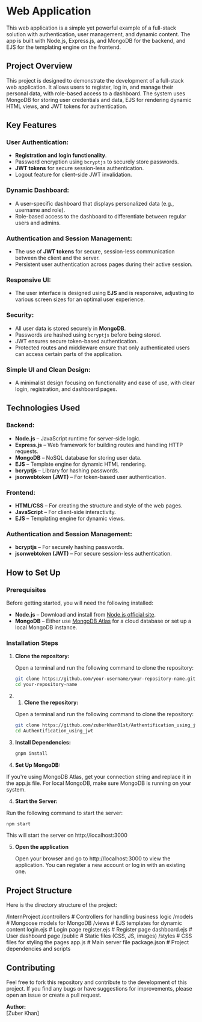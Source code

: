 # Web Application

This web application is a simple yet powerful example of a full-stack solution with authentication, user management, and dynamic content. The app is built with Node.js, Express.js, and MongoDB for the backend, and EJS for the templating engine on the frontend.

## Project Overview

This project is designed to demonstrate the development of a full-stack web application. It allows users to register, log in, and manage their personal data, with role-based access to a dashboard. The system uses MongoDB for storing user credentials and data, EJS for rendering dynamic HTML views, and JWT tokens for authentication.

## Key Features

### User Authentication:
- **Registration and login functionality**.
- Password encryption using `bcryptjs` to securely store passwords.
- **JWT tokens** for secure session-less authentication.
- Logout feature for client-side JWT invalidation.

### Dynamic Dashboard:
- A user-specific dashboard that displays personalized data (e.g., username and role).
- Role-based access to the dashboard to differentiate between regular users and admins.

### Authentication and Session Management:
- The use of **JWT tokens** for secure, session-less communication between the client and the server.
- Persistent user authentication across pages during their active session.

### Responsive UI:
- The user interface is designed using **EJS** and is responsive, adjusting to various screen sizes for an optimal user experience.

### Security:
- All user data is stored securely in **MongoDB**.
- Passwords are hashed using `bcryptjs` before being stored.
- JWT ensures secure token-based authentication.
- Protected routes and middleware ensure that only authenticated users can access certain parts of the application.

### Simple UI and Clean Design:
- A minimalist design focusing on functionality and ease of use, with clear login, registration, and dashboard pages.

## Technologies Used

### Backend:
- **Node.js** – JavaScript runtime for server-side logic.
- **Express.js** – Web framework for building routes and handling HTTP requests.
- **MongoDB** – NoSQL database for storing user data.
- **EJS** – Template engine for dynamic HTML rendering.
- **bcryptjs** – Library for hashing passwords.
- **jsonwebtoken (JWT)** – For token-based user authentication.

### Frontend:
- **HTML/CSS** – For creating the structure and style of the web pages.
- **JavaScript** – For client-side interactivity.
- **EJS** – Templating engine for dynamic views.

### Authentication and Session Management:
- **bcryptjs** – For securely hashing passwords.
- **jsonwebtoken (JWT)** – For secure session-less authentication.
## **How to Set Up**

### Prerequisites

Before getting started, you will need the following installed:

- **Node.js** – Download and install from [Node.js official site](https://nodejs.org/).
- **MongoDB** – Either use [MongoDB Atlas](https://www.mongodb.com/cloud/atlas) for a cloud database or set up a local MongoDB instance.

### Installation Steps

1. **Clone the repository:**

   Open a terminal and run the following command to clone the repository:

   ```bash
   git clone https://github.com/your-username/your-repository-name.git
   cd your-repository-name
    ```

2. 1. **Clone the repository:**

   Open a terminal and run the following command to clone the repository:

   ```bash
   git clone https://github.com/zuberkhan01st/Authentification_using_jwt.git
   cd Authentification_using_jwt
    ```
2. **Install Dependencies:**

   
   ```bash
   gnpm install
    ```

3. **Set Up MongoDB:**


If you're using MongoDB Atlas, get your connection string and replace it in the app.js file. For local MongoDB, make sure MongoDB is running on your system.




4. **Start the Server:**

Run the following command to start the server:
   ```bash
   npm start
   ```
This will start the server on http://localhost:3000

5. **Open the application**

   Open your browser and go to http://localhost:3000 to view the application. You can register a new account or log in with an existing one.

## **Project Structure**
Here is the directory structure of the project:

/InternProject
  /controllers       # Controllers for handling business logic
  /models            # Mongoose models for MongoDB
  /views             # EJS templates for dynamic content
    login.ejs        # Login page
    register.ejs     # Register page
    dashboard.ejs    # User dashboard page
  /public            # Static files (CSS, JS, images)
    /styles          # CSS files for styling the pages
  app.js             # Main server file
  package.json       # Project dependencies and scripts

## **Contributing**
Feel free to fork this repository and contribute to the development of this project. If you find any bugs or have suggestions for improvements, please open an issue or create a pull request.

**Author:**  
[Zuber Khan]  
